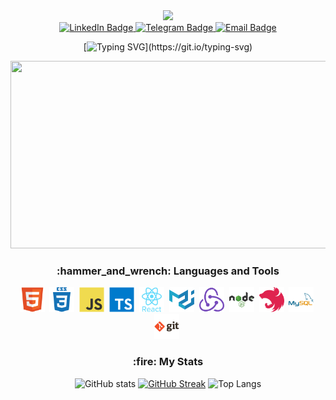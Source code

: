 <div align="center">
  <img src="https://media.giphy.com/media/M9gbBd9nbDrOTu1Mqx/giphy.gif" width="100"/>

  <div>
    <a href="https://www.linkedin.com/in/kostia-trepyk">
      <img src="https://img.shields.io/badge/LinkedIn-blue?style=for-the-badge&logo=linkedin&logoColor=white" alt="LinkedIn Badge"/>
    </a>
    <a href="https://t.me/KostiaTrepyk">
      <img src="https://img.shields.io/badge/Telegram-blue?style=for-the-badge&logo=telegram&logoColor=white" alt="Telegram Badge"/>
    </a>
    <a href="mailto:trepyk.kostiantynn@gmail.com">
      <img src="https://img.shields.io/badge/Email-grey?style=for-the-badge&logoColor=white" alt="Email Badge"/>
    </a>
  </div>
  
  [![Typing SVG](https://readme-typing-svg.demolab.com?font=Fira+Code&size=28&duration=4000&pause=1500&color=00E9F7&center=true&vCenter=true&random=false&width=600&height=120&lines=%3E+Hi+There!+I+am+Kostia.;%3E+A+Full-stack+developer.;%3E+Proficient+in+React+and+NestJs.)](https://git.io/typing-svg)
</div>

<div align="center">
  <img src="https://media.giphy.com/media/dWesBcTLavkZuG35MI/giphy.gif" width="600px" height="300px"/>
</div>

<div align="center">
  <h3>:hammer_and_wrench: Languages and Tools</h3>
  <div>
    <img src="https://github.com/devicons/devicon/blob/master/icons/html5/html5-original.svg" title="HTML5" alt="HTML" width="40" height="40"/>&nbsp;
    <img src="https://github.com/devicons/devicon/blob/master/icons/css3/css3-plain-wordmark.svg"  title="CSS3" alt="CSS" width="40" height="40"/>&nbsp;
    <img src="https://github.com/devicons/devicon/blob/master/icons/javascript/javascript-original.svg" title="JavaScript" alt="JavaScript" width="40" height="40"/>&nbsp;
    <img src="https://github.com/devicons/devicon/blob/master/icons/typescript/typescript-original.svg" title="Typescript" **alt="Typescript" width="40" height="40"/>&nbsp;
    <img src="https://github.com/devicons/devicon/blob/master/icons/react/react-original-wordmark.svg" title="React" alt="React" width="40" height="40"/>&nbsp;
    <img src="https://github.com/devicons/devicon/blob/master/icons/materialui/materialui-original.svg" title="Material UI" alt="Material UI" width="40" height="40"/>&nbsp;
    <img src="https://github.com/devicons/devicon/blob/master/icons/redux/redux-original.svg" title="Redux" alt="Redux " width="40" height="40"/>&nbsp;
    <img src="https://github.com/devicons/devicon/blob/master/icons/nodejs/nodejs-original-wordmark.svg" title="NodeJS" alt="NodeJS" width="40" height="40"/>&nbsp;
    <img src="https://github.com/devicons/devicon/blob/master/icons/nestjs/nestjs-original.svg" title="NestJs" alt="NestJs" width="40" height="40"/>&nbsp;
    <img src="https://github.com/devicons/devicon/blob/master/icons/mysql/mysql-original-wordmark.svg" title="MySQL"  alt="MySQL" width="40" height="40"/>&nbsp;
    <img src="https://github.com/devicons/devicon/blob/master/icons/git/git-original-wordmark.svg" title="Git" **alt="Git" width="40" height="40"/>&nbsp;
  </div>

  <h3>:fire: My Stats</h3>

  ![GitHub stats](https://github-readme-stats.vercel.app/api?username=KostiaTrepyk&show_icons=true&theme=one_dark_pro&rank_icon=github)
  [![GitHub Streak](https://github-readme-streak-stats.herokuapp.com?user=KostiaTrepyk&theme=one_dark_pro&border=353a3d)](https://git.io/streak-stats)
  ![Top Langs](https://github-readme-stats.vercel.app/api/top-langs/?username=KostiaTrepyk&theme=one_dark_pro&layout=donut)
</div>
